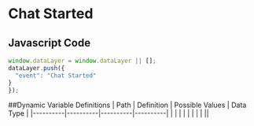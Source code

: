 # Chat Started


## Javascript Code
```js
window.dataLayer = window.dataLayer || [];
dataLayer.push({
  "event": "Chat Started"
}
});
```


##Dynamic Variable Definitions
| Path     | Definition | Possible Values | Data Type |
|----------|----------|----------|----------|
|  |  |  |  |
|  |  | ||
